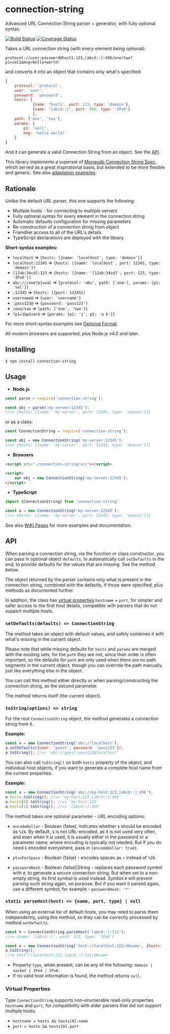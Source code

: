 connection-string
=================

Advanced URL Connection String parser + generator, with fully optional syntax.

[![Build Status](https://travis-ci.org/vitaly-t/connection-string.svg?branch=master)](https://travis-ci.org/vitaly-t/connection-string)
[![Coverage Status](https://coveralls.io/repos/vitaly-t/connection-string/badge.svg?branch=master)](https://coveralls.io/r/vitaly-t/connection-string?branch=master)

Takes a URL connection string (with every element being optional):

```
protocol://user:password@host1:123,[abcd::]:456/one/two?p1=val1&msg=hello+world!
```

and converts it into an object that contains only what's specified:

```js
{
    protocol: 'protocol',
    user: 'user',
    password: 'password',
    hosts: [
            {name: 'host1', port: 123, type: 'domain'},
            {name: '[abcd::]', port: 456, type: 'IPv6'}
            ],
    path: ['one', 'two'],
    params: {
        p1: 'val1',
        msg: 'hello world!'
    }
}
```

And it can generate a valid Connection String from an object. See the [API].

This library implements a superset of [Mongodb Connection String Spec](https://github.com/mongodb/specifications/blob/master/source/connection-string/connection-string-spec.rst),
which served as a great inspirational basis, but extended to be more flexible and generic. See also [adaptation examples](https://github.com/vitaly-t/connection-string/wiki/Adapters).

## Rationale

Unlike the default URL parser, this one supports the following:

* Multiple hosts - for connecting to multiple servers
* Fully optional syntax for every element in the connection string
* Automatic defaults configuration for missing parameters
* Re-construction of a connection string from object
* Friendlier access to all of the URL's details
* TypeScript declarations are deployed with the library

**Short-syntax examples:**

* `localhost` => `{hosts: [{name: 'localhost', type: 'domain'}]`
* `localhost:12345` => `{hosts: [{name: 'localhost', port: 12345, type: 'domain'}]`
* `[12ab:34cd]:123` => `{hosts: [{name: '[12ab:34cd]', port: 123, type: 'IPv6'}]`
* `abc:///one?p1=val` => `{protocol: 'abc', path: ['one'], params: {p1: 'val'}}`
* `:12345` => `{hosts: [{port: 12345}]`
* `username@` => `{user: 'username'}`
* `:pass123@` => `{password: 'pass123'}`
* `/one/two` => `{path: ['one', 'two']}`
* `?p1=1&p2=a+b` => `{params: {p1: '1', p2: 'a b'}}`

For more short-syntax examples see [Optional Format].

All modern browsers are supported, plus Node.js v4.0 and later.

## Installing

```
$ npm install connection-string
```

## Usage

* **Node.js**

```js
const parse = require('connection-string');

const obj = parse('my-server:12345');
//=> {hosts: [{name: 'my-server', port: 12345, type: 'domain'}]}
```

or as a class:

```js
const ConnectionString = require('connection-string');

const obj = new ConnectionString('my-server:12345');
//=> {hosts: [{name: 'my-server', port: 12345, type: 'domain'}]}
```

* **Browsers**

```html
<script src="./connection-string/src"></script>

<script>
    var obj = new ConnectionString('my-server:12345');
</script>
```

* **TypeScript**

```ts
import {ConnectionString} from 'connection-string'

const a = new ConnectionString('my-server:12345');
//=> {hosts: [{name: 'my-server', port: 12345, type: 'domain'}]}
```

See also [WiKi Pages] for more examples and documentation.

## API

When parsing a connection string, via the function or class constructor, you can pass in optional
object `defaults`, to automatically call `setDefaults` in the end, to provide defaults for the
values that are missing. See the method below.

The object returned by the parser contains only what is present in the connection string,
combined with the defaults, if those were specified, plus methods as documented further.

In addition, the class has [virtual properties](#virtual-properties) `hostname` + `port`, for simpler and safer
access to the first host details, compatible with parsers that do not support multiple hosts.

### `setDefaults(defaults) => ConnectionString`

The method takes an object with default values, and safely combines it with what's missing in the current object.

Please note that while missing defaults for `hosts` and `params` are merged with the existing sets, for the `path` they are not,
since their order is often important, so the defaults for `path` are only used when there are no path segments
in the current object, though you can override the path manually, just like everything else in the object.

You can call this method either directly or when parsing/constructing the connection string, as the second parameter.

The method returns itself (the current object).

### `toString(options) => string`

For the root `ConnectionString` object, the method generates a connection string from it.

**Example:**

```js
const a = new ConnectionString('abc://localhost');
a.setDefaults({user: 'guest', password: 'pass123'});
a.toString(); //=> 'abc://guest:pass123@localhost'
```

You can also call `toString()` on both `hosts` property of the object, and individual host objects,
if you want to generate a complete host name from the current properties.

**Example:**

```js
const a = new ConnectionString('abc://my-host:123,[abcd::]:456');
a.hosts.toString(); //=> 'my-host:123,[abcd::]:456'
a.hosts[0].toString(); //=> 'my-host:123'
a.hosts[1].toString(); //=> '[abcd::]:456'
```

The method takes one optional parameter - URL encoding options:

* `encodeDollar` - Boolean (false), indicates whether `$` should be encoded as `%24`. By default, `$` is not URL-encoded,
as it is not used very often, and even when it is used, it is usually either in the password or a parameter name, where encoding
is typically not needed. But if you do need `$` encoded everywhere, pass in `{encodeDollar: true}`.

* `plusForSpace` - Boolean (false) - encodes spaces as `+` instead of `%20`. 

* `passwordHash` - Boolean (false)|String - replaces each password symbol with `#`, to generate a secure connection string.
But when set to a non-empty string, its first symbol is used instead. Symbol `#` will prevent parsing such string again,
on purpose. But if you want it parsed again, use a different symbol, for example - `passwordHash: '*'` 

### `static parseHost(host) => {name, port, type} | null`

When using an external list of default hosts, you may need to parse them independently, using this method,
so they can be correctly processed by method `setDefaults`.

```js
const h = ConnectionString.parseHost('[abcd::]:111');
//=> {name: '[abcd::]', port: 111, type: 'IPv6'}

const a = new ConnectionString('test://localhost:222/dbname', {hosts: [h]});
a.toString();
//=> test://localhost:222,[abcd::]:111/dbname
```

* Property `type`, when present, can be any of the following: `domain | socket | IPv4 | IPv6`.
* If no valid host information is found, the method returns `null`.

### Virtual Properties

Type `ConnectionString` supports non-enumerable read-only properties `hostname` and `port`,
for compatibility with older parsers that did not support multiple hosts:

* `hostname = hosts && hosts[0].name`
* `port = hosts && hosts[0].port`

[API]:#api
[WiKi Pages]:https://github.com/vitaly-t/connection-string/wiki
[Optional Format]:https://github.com/vitaly-t/connection-string/wiki#optional-format

